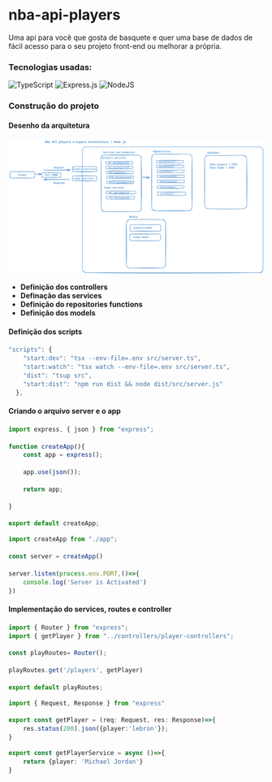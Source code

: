 # nba-api-players
Uma api para você que gosta de basquete e quer uma base de dados de fácil acesso para o seu projeto front-end ou melhorar a própria.

### Tecnologias usadas: 
![TypeScript](https://img.shields.io/badge/typescript-%23007ACC.svg?style=for-the-badge&logo=typescript&logoColor=white)
![Express.js](https://img.shields.io/badge/express.js-%23404d59.svg?style=for-the-badge&logo=express&logoColor=%2361DAFB)
![NodeJS](https://img.shields.io/badge/node.js-6DA55F?style=for-the-badge&logo=node.js&logoColor=white)
### Construção do projeto

#### Desenho da arquitetura
![Alt text](./docs/imgs/Nba-api-architecture.png "Optional Title")

- **Definição dos controllers**
- **Definação das services**
- **Definição do repositories functions**
- **Definição dos models**


#### Definição dos scripts

```ts
"scripts": {
    "start:dev": "tsx --env-file=.env src/server.ts",
    "start:watch": "tsx watch --env-file=.env src/server.ts",
    "dist": "tsup src",
    "start:dist": "npm run dist && node dist/src/server.js" 
  },
```

#### Criando o arquivo server e o app
```ts
import express, { json } from "express";

function createApp(){
    const app = express();

    app.use(json());
    
    return app;

}

export default createApp;
```

```ts
import createApp from "./app";

const server = createApp()

server.listen(process.env.PORT,()=>{
    console.log('Server is Activated')
})
```

#### Implementação do services, routes e controller

```ts
import { Router } from "express";
import { getPlayer } from "../controllers/player-controllers";

const playRoutes= Router();

playRoutes.get('/players', getPlayer)

export default playRoutes;
```

```ts
import { Request, Response } from "express"

export const getPlayer = (req: Request, res: Response)=>{
    res.status(200).json({player:'lebron'});
}
```

```ts
export const getPlayerService = async ()=>{
    return {player: 'Michael Jordan'}
}
```